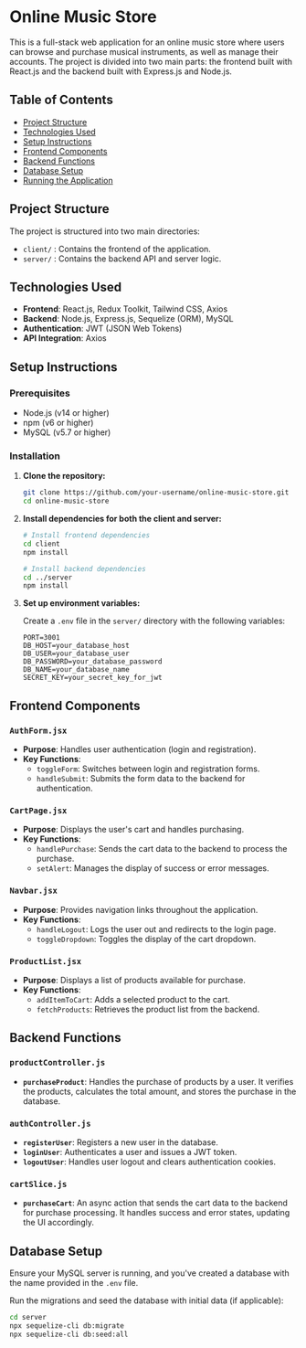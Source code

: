 # Online Music Store

This is a full-stack web application for an online music store where users can browse and purchase musical instruments, as well as manage their accounts. The project is divided into two main parts: the frontend built with React.js and the backend built with Express.js and Node.js.

## Table of Contents

- [Project Structure](#project-structure)
- [Technologies Used](#technologies-used)
- [Setup Instructions](#setup-instructions)
- [Frontend Components](#frontend-components)
- [Backend Functions](#backend-functions)
- [Database Setup](#database-setup)
- [Running the Application](#running-the-application)

## Project Structure

The project is structured into two main directories:

- `client/` : Contains the frontend of the application.
- `server/` : Contains the backend API and server logic.

## Technologies Used

- **Frontend**: React.js, Redux Toolkit, Tailwind CSS, Axios
- **Backend**: Node.js, Express.js, Sequelize (ORM), MySQL
- **Authentication**: JWT (JSON Web Tokens)
- **API Integration**: Axios

## Setup Instructions

### Prerequisites

- Node.js (v14 or higher)
- npm (v6 or higher)
- MySQL (v5.7 or higher)

### Installation

1. **Clone the repository:**

    ```bash
    git clone https://github.com/your-username/online-music-store.git
    cd online-music-store
    ```

2. **Install dependencies for both the client and server:**

    ```bash
    # Install frontend dependencies
    cd client
    npm install

    # Install backend dependencies
    cd ../server
    npm install
    ```

3. **Set up environment variables:**

    Create a `.env` file in the `server/` directory with the following variables:

    ```env
    PORT=3001
    DB_HOST=your_database_host
    DB_USER=your_database_user
    DB_PASSWORD=your_database_password
    DB_NAME=your_database_name
    SECRET_KEY=your_secret_key_for_jwt
    ```

## Frontend Components

### `AuthForm.jsx`

- **Purpose**: Handles user authentication (login and registration).
- **Key Functions**:
  - `toggleForm`: Switches between login and registration forms.
  - `handleSubmit`: Submits the form data to the backend for authentication.

### `CartPage.jsx`

- **Purpose**: Displays the user's cart and handles purchasing.
- **Key Functions**:
  - `handlePurchase`: Sends the cart data to the backend to process the purchase.
  - `setAlert`: Manages the display of success or error messages.

### `Navbar.jsx`

- **Purpose**: Provides navigation links throughout the application.
- **Key Functions**:
  - `handleLogout`: Logs the user out and redirects to the login page.
  - `toggleDropdown`: Toggles the display of the cart dropdown.

### `ProductList.jsx`

- **Purpose**: Displays a list of products available for purchase.
- **Key Functions**:
  - `addItemToCart`: Adds a selected product to the cart.
  - `fetchProducts`: Retrieves the product list from the backend.

## Backend Functions

### `productController.js`

- **`purchaseProduct`**: Handles the purchase of products by a user. It verifies the products, calculates the total amount, and stores the purchase in the database.

### `authController.js`

- **`registerUser`**: Registers a new user in the database.
- **`loginUser`**: Authenticates a user and issues a JWT token.
- **`logoutUser`**: Handles user logout and clears authentication cookies.

### `cartSlice.js`

- **`purchaseCart`**: An async action that sends the cart data to the backend for purchase processing. It handles success and error states, updating the UI accordingly.

## Database Setup

Ensure your MySQL server is running, and you've created a database with the name provided in the `.env` file.

Run the migrations and seed the database with initial data (if applicable):

```bash
cd server
npx sequelize-cli db:migrate
npx sequelize-cli db:seed:all

